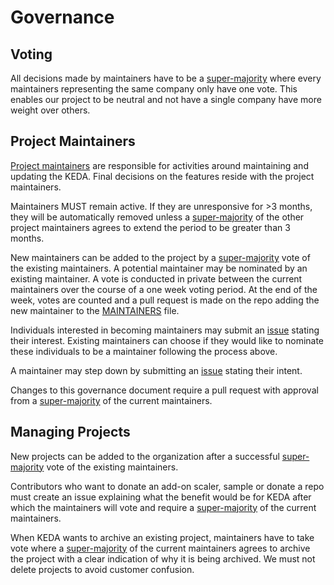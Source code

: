 # Governance

## Voting

All decisions made by maintainers have to be a [super-majority](https://en.wikipedia.org/wiki/Supermajority#Two-thirds_vote) where every maintainers representing the same company only have one vote. This enables our project to be neutral and not have a single company have more weight over others.

## Project Maintainers

[Project maintainers](MAINTAINERS.md) are responsible for activities around
maintaining and updating the KEDA. Final decisions on the features
reside with the project maintainers.

Maintainers MUST remain active. If they are unresponsive for >3 months, they
will be automatically removed unless a
[super-majority](https://en.wikipedia.org/wiki/Supermajority#Two-thirds_vote) of
the other project maintainers agrees to extend the period to be greater than 3
months.

New maintainers can be added to the project by a
[super-majority](https://en.wikipedia.org/wiki/Supermajority#Two-thirds_vote)
vote of the existing maintainers. A potential maintainer may be nominated by an
existing maintainer. A vote is conducted in private between the current
maintainers over the course of a one week voting period. At the end of the week,
votes are counted and a pull request is made on the repo adding the new
maintainer to the [MAINTAINERS](MAINTAINERS.md) file.

Individuals interested in becoming maintainers may submit an [issue](https://github.com/kedacore/governance/issues/new)
stating their interest.  Existing maintainers can choose if they would
like to nominate these individuals to be a maintainer following the process
above.

A maintainer may step down by submitting an
[issue](https://github.com/kedacore/governance/issues/new) stating their intent.

Changes to this governance document require a pull request with approval from a
[super-majority](https://en.wikipedia.org/wiki/Supermajority#Two-thirds_vote) of
the current maintainers.

## Managing Projects

New projects can be added to the organization after a successful
[super-majority](https://en.wikipedia.org/wiki/Supermajority#Two-thirds_vote)
vote of the existing maintainers.

Contributors who want to donate an add-on scaler, sample or donate a repo must
create an issue explaining what the benefit would be for KEDA after which the
maintainers will vote and require a [super-majority](https://en.wikipedia.org/wiki/Supermajority#Two-thirds_vote)
of the current maintainers.

When KEDA wants to archive an existing project, maintainers have to take vote where  a [super-majority](https://en.wikipedia.org/wiki/Supermajority#Two-thirds_vote) of the current maintainers agrees to archive the project with a clear indication of why it is being archived. We must not delete projects to avoid customer confusion.
